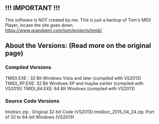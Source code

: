## !!! IMPORTANT !!!
This software is NOT created by me.
This is just a backup of Tom's MIDI Player, incase the site goes down.
https://www.grandgent.com/tom/projects/tmidi/

## About the Versions: (Read more on the original page)
### Compiled Versions
TMIDI.EXE   : 32 Bit Windows Vista and later      (compiled with VS2013)
TMIDI_XP.EXE: 32 Bit Windows XP and maybe earlier (compiled with VS2010)
TMIDI_64.EXE: 64 Bit Windows                      (compiled with VS2013)
### Source Code Versions
tmidisrc.zip           : Original 32-bit Code         (VS2013)
tmidisrc_2015_04_24.zip: Port of 32 to 64-bit Windows (VS2013)
